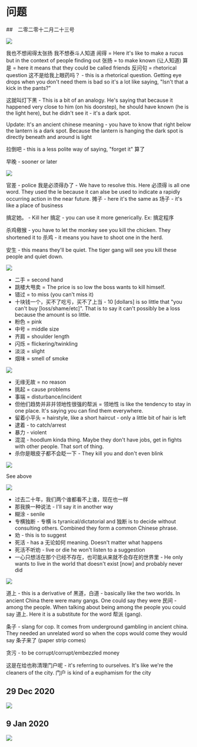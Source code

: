 # 问题

##　二零二零十二月二十三号

![](images/2020-12-23-19-58-34.png)

我也不想闹得太张扬
我不想泰斗人知道
闹得 = Here it's like to make a rucus but in the context of people finding out
张扬 = to make known (让人知道)
算是 = here it means that they could be called friends
反问句 = rhetorical question
这不是给我上眼药吗？ - this is a rhetorical question. Getting eye drops when you don't need them is bad so it's a lot like saying, "Isn't that a kick in the pants?"

这就叫灯下黑 - This is a bit of an analogy. He's saying that because it happened very close to him (on his doorstep), he should have known (he is the light here), but he didn't see it - it's a dark spot.

Update: It's an ancient chinese meaning - you have to know that right below the lantern is a dark spot. Because the lantern is hanging the dark spot is directly beneath and around is light

拉倒吧 - this is a less polite way of saying, "forget it" 算了

早晚 - sooner or later

![](images/2020-12-23-19-58-48.png)

官差 - police
我是必须得办了 - We have to resolve this. Here 必须得 is all one word. They used the le because it can alse be used to indicate a rapidly occurring action in the near future.
摊子 - here it's the same as 场子 - it's like a place of business

搞定她。 - Kill her
搞定<X> - you can use it more generically. Ex: 搞定程序

杀鸡儆猴 - you have to let the monkey see you kill the chicken. They shortened it to 杀鸡 - it means you have to shoot one in the herd.

安生 - this means they'll be quiet. The tiger gang will see you kill these people and quiet down.


![](images/2020-12-23-20-05-32.png)

- 二手 = second hand
- 跳楼大甩卖 = The price is so low the boss wants to kill himself.
- 错过 = to miss (you can't miss it)
- 十块钱一个，买不了吃亏，买不了上当 - 10 [dollars] is so little that "you can't buy [loss/shame/etc]". That is to say it can't possibly be a loss because the amount is so little.
- 粉色 = pink
- 中号 = middle size
- 齐肩 = shoulder length
- 闪烁 = flickering/twinkling
- 淡淡 = slight
- 烟味 = smell of smoke

![](images/2020-12-23-20-30-38.png)

- 无缘无故 = no reason
- 挑起 = cause problems
- 事端 = disturbance/incident
- 但他们趋势并非并领地性很强的帮派 = 领地性 is like the tendency to stay in one place. It's saying you can find them everywhere.
- 留着小平头 = hairstyle, like a short haircut - only a little bit of hair is left
- 逮着 - to catch/arrest 
- 暴力 - violent
- 混混 - hoodlum kinda thing. Maybe they don't have jobs, get in fights with other people. That sort of thing.
- 杀你是眼皮子都不会眨一下 - They kill you and don't even blink

![](images/2020-12-23-20-43-15.png)


See above

![](images/2020-12-25-08-55-32.png)

- 过去二十年，我们两个谁都看不上谁，现在也一样
- 那我换一种说法 - I'll say it in another way
- 糊涂 - senile
- 专横独断 - 专横 is tyranical/dictatorial and 独断 is to decide without consulting others. Combined they form a common Chinese phrase.
- 劝 - this is to suggest
- 死活 - has a 无论如何 meaning. Doesn't matter what happens
- 死活不听劝 - live or die he won't listen to a suggestion
- 一心只想活在那个已经不存在，也可能从来就不会存在的世界里 - He only wants to live in the world that doesn't exist [now] and probably never did

![](images/2020-12-25-11-05-12.png)

道上 - this is a derivative of 黑道，白道 - basically like the two worlds. In ancient China there were many gangs. One could say they were 民间 - among the people. When talking about being among the people you could say 道上. Here it is a substitute for the word 帮派 (gang).

条子 - slang for cop. It comes from underground gambling in ancient china. They needed an unrelated word so when the cops would come they would say 条子来了 (paper strip comes)

贪污 - to be corrupt/corrupt/embezzled money

这是在给也称清理门户呢 - it's referring to ourselves. It's like we're the cleaners of the city. 门户 is kind of a euphamism for the city

## 29 Dec 2020

![](images/2020-12-29-18-15-52.png)

## 9 Jan 2020

![](images/2021-01-09-16-53-48.png)